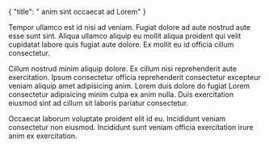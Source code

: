 {
  "title": " anim sint occaecat ad Lorem"
}

Tempor ullamco est id nisi ad veniam. Fugiat dolore ad aute nostrud aute esse sunt sint. Aliqua ullamco aliquip eu mollit aliqua proident qui velit cupidatat labore quis fugiat aute dolore. Ex mollit eu id officia cillum consectetur.

Cillum nostrud minim aliquip dolore. Ex cillum nisi reprehenderit aute exercitation. Ipsum consectetur officia reprehenderit consectetur excepteur veniam aliquip amet adipisicing anim. Lorem duis dolore do fugiat Lorem consectetur adipisicing minim culpa ex anim nulla. Duis exercitation eiusmod sint ad cillum sit laboris pariatur consectetur.

Occaecat laborum voluptate proident elit id eu. Incididunt veniam consectetur non eiusmod. Incididunt sunt veniam officia exercitation irure anim ex exercitation.